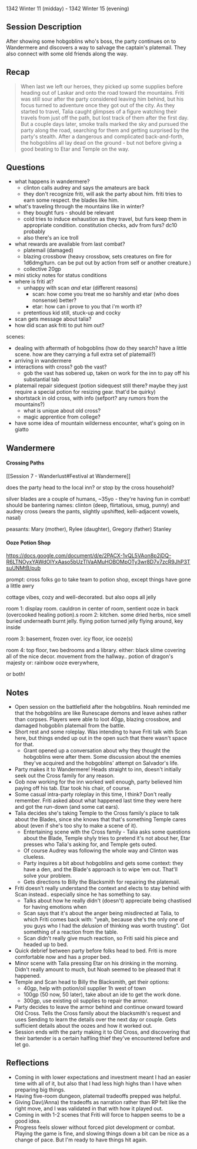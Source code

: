 1342 Winter 11 (midday) - 1342 Winter 15 (evening)
## Session Description

After showing some hobgoblins who's boss, the party continues on to Wandermere and discovers a way to salvage the captain's platemail. They also connect with some old friends along the way.
## Recap

>When last we left our heroes, they picked up some supplies before heading out of Laskar and onto the road toward the mountains. Friti was still sour after the party considered leaving him behind, but his focus turned to adventure once they got out of the city. As they started to travel, Talia caught glimpses of a figure watching their travels from just off the path, but lost track of them after the first day. But a couple days later, smoke trails marked the sky and pursued the party along the road, searching for them and getting surprised by the party's stealth. After a dangerous and complicated back-and-forth, the hobgoblins all lay dead on the ground - but not before giving a good beating to Etar and Temple on the way.
## Questions

- what happens in wandermere?
	- clinton calls audrey and says the amateurs are back
	- they don't recognize friti, will ask the party about him. friti tries to earn some respect. the blades like him.
- what's traveling through the mountains like in winter?
	- they bought furs - should be relevant
	- cold tries to induce exhaustion as they travel, but furs keep them in appropriate condition. constitution checks, adv from furs? dc10 probably
	- also there's an ice troll
- what rewards are available from last combat?
	- platemail (damaged)
	- blazing crossbow (heavy crossbow, sets creatures on fire for 1d6dmg/turn. can be put out by action from self or another creature.)
	- collective 20gp
- mini sticky notes for status conditions
- where is friti at?
	- unhappy with scan *and* etar (different reasons)
		- scan: how come you treat me so harshly and etar (who does nonsense) better?
		- etar: how can i prove to you that i'm worth it?
	- pretentious kid still, stuck-up and cocky
- scan gets message about talia?
- how did scan ask friti to put him out?

scenes:
- dealing with aftermath of hobgoblins (how do they search? have a little scene. how are they carrying a full extra set of platemail?)
- arriving in wandermere
- interactions with cross? gob the vast?
	- gob the vast has sobered up, taken on work for the inn to pay off his substantial tab
- platemail repair sidequest (potion sidequest still there? maybe they just require a special potion for resizing gear. that'd be quirky)
- shortstack in old cross, with info (sefport? any rumors from the mountains?)
	- what is unique about old cross?
	- magic apprentice from college?
- have some idea of mountain wilderness encounter, what's going on in giatto
## Wandermere

#### Crossing Paths

[[Session 7 - Wanderlust#Festival at Wandermere]]
 
does the party head to the local inn? or stop by the cross household?

silver blades are a couple of humans, ~35yo - they're having fun in combat! should be bantering
names: clinton (deep, flirtatious, smug, punny) and audrey cross (wears the pants, slightly upshifted, kelli-adjacent vowels, nasal)

peasants: Mary (mother), Rylee (daughter), Gregory (father) Stanley

#### Ooze Potion Shop

https://docs.google.com/document/d/e/2PACX-1vQL5VAon8p2jDQ-R6LTNOyxYAWdOIYxAaso5bUzTlVaAMuHOBOMpOTy3wr8D7v7zcR9JhP3TsuUNMtB/pub

prompt: cross folks go to take team to potion shop, except things have gone a little awry

cottage vibes, cozy and well-decorated. but also oops all jelly

room 1: display room. cauldron in center of room, sentient ooze in back (overcooked healing potion).s
room 2: kitchen. some dried herbs, nice smell buried underneath burnt jelly. flying potion turned jelly flying around, key inside

room 3: basement, frozen over. icy floor, ice ooze(s)

room 4: top floor, two bedrooms and a library. 
either: black slime covering all of the nice decor. movement from the hallway.. potion of dragon's majesty
or: rainbow ooze everywhere, 

or both!

## Notes

- Open session on the battlefield after the hobgoblins. Noah reminded me that the hobgoblins are like Runescape demons and leave ashes rather than corpses. Players were able to loot 40gp, blazing crossbow, and damaged hobgoblin platemail from the battle.
- Short rest and some roleplay. Was intending to have Friti talk with Scan here, but things ended up out in the open such that there wasn't space for that.
	- Grant opened up a conversation about why they thought the hobgoblins were after them. Some discussion about the enemies they've acquired and the hobgoblins' attempt on Salvador's life.
- Party makes it to Wandermere! Heads straight to inn, doesn't initially seek out the Cross family for any reason.
- Gob now working for the inn worked well enough, party believed him paying off his tab. Etar took his chair, of course.
- Some casual intra-party roleplay in this time, I think? Don't really remember. Friti asked about what happened last time they were here and got the run-down (and some cat ears).
- Talia decides she's taking Temple to the Cross family's place to talk about the Blades, since she knows that that's something Temple cares about (even if she's too shy to make a scene of it).
	- Entertaining scene with the Cross family - Talia asks some questions about the Blade, Temple shyly tries to pretend it's not about her, Etar presses who Talia's asking for, and Temple gets outed.
	- Of course Audrey was following the whole way and Clinton was clueless.
	- Party inquires a bit about hobgoblins and gets some context: they have a den, and the Blade's approach is to wipe 'em out. That'll solve your problem.
	- Gets directions to Billy the Blacksmith for repairing the platemail.
- Friti doesn't really understand the context and elects to stay behind with Scan instead.. especially since he has something to say.
	- Talks about how he really didn't (doesn't) appreciate being chastised for having emotions when 
	- Scan says that it's about the anger being misdirected at Talia, to which Friti comes back with: "yeah, because she's the only one of you guys who I had the *delusion* of thinking was worth trusting". Got something of a reaction from the table.
	- Scan didn't really give much reaction, so Friti said his piece and headed up to bed.
- Quick debrief between party before folks head to bed. Friti is more comfortable now and has a proper bed.
- Minor scene with Talia pressing Etar on his drinking in the morning. Didn't really amount to much, but Noah seemed to be pleased that it happened.
- Temple and Scan head to Billy the Blacksmith, get their options:
	- 40gp, help with potion/oil supplier 1h west of town
	- 100gp (50 now, 50 later), take about an ide to get the work done.
	- 300gp, use existing oil supplies to repair the armor.
- Party decides to leave the armor behind and continue onward toward Old Cross. Tells the Cross family about the blacksmith's request and uses Sending to learn the details over the next day or couple. Gets sufficient details about the oozes and how it worked out.
- Session ends with the party making it to Old Cross, and discovering that their bartender is a certain halfling thief they've encountered before and let go.
## Reflections

- Coming in with lower expectations and investment meant I had an easier time with all of it, but also that I had less high highs than I have when preparing big things.
- Having five-room dungeon, platemail tradeoffs prepped was helpful.
- Giving Dav(/Anna) the tradeoffs as narration rather than RP felt like the right move, and I was validated in that with how it played out.
- Coming in with 1-2 scenes that Friti will force to happen seems to be a good idea.
- Progress feels slower without forced plot development or combat. Playing the game is fine, and slowing things down a bit can be nice as a change of pace. But I'm ready to have things hit again.
